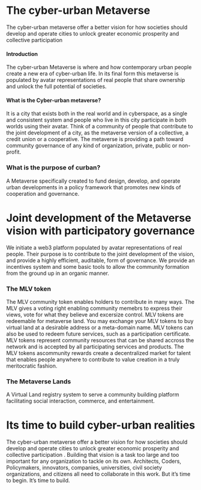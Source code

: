 # The cyber-urban Metaverse
The cyber-urban metaverse offer a better vision for how societies should develop and operate cities to unlock greater economic prosperity and collective participation 
#### Introduction
The cyber-urban Metaverse is where and how contemporary urban people create a new era of cyber-urban life. In its final form this metaverse is populated by avatar representations of real people that share ownership and unlock the full potential of societies.

#### What is the Cyber-urban metaverse?
It is a city that exists both in the real world and in cyberspace, as a single and consistent system and people who live in this city participate in both worlds using their avatar. 
Think of a community of people that contribute to the joint development of a city, as the metaverse version of a collective, a credit union or a cooperative. The metaverse is providing a path toward community governance of any kind of organization, private, public or non-profit. 
### What is the purpose of curban?
A Metaverse specifically created to fund design, develop, and operate urban developments in a policy framework that promotes new kinds of cooperation
and governance.

# Joint development of the Metaverse vision with participatory governance
We initiate a web3 platform populated by avatar representations of real people. Their purpose is to contribute to the joint development of the vision, and provide a highly efficient, auditable, form of governance. We provide an incentives system and some basic tools to allow the community formation from the ground up in an organic manner.
### The MLV token
The MLV community token enables holders to contribute in many ways. 
The MLV gives a voting right enabling community memebrs to express their views, vote for what they believe and excersize control. 
MLV tokens are redeemable for metaverse land. You may exchange your MLV tokens to buy virtual land at a desirable address or a meta-domain name. MLV tokens can also be used to redeem future services, such as a participation certificate.
MLV tokens represent community resources that can be shared accross the network and is accepted by all participating services and products.
The MLV tokens ascommunity rewards create a decentralized market for talent that enables people anywhere to contribute to value creation in a truly meritocratic fashion.

### The Metaverse Lands 
A Virtual Land registry system to serve a community building platform facilitating social interaction, commerce, and entertainment.

# Its time to build cyber-urban realities  
The cyber-urban metaverse offer a better vision for how societies should develop and operate cities to unlock greater economic prosperity and collective participation . Building that vision is a task too large and too important for any organization to tackle on its own. Architects, Coders, Policymakers, innovators, companies, universities, civil society organizations, and citizens all need to collaborate in this work. 
But it’s time to begin. It’s time to build.


